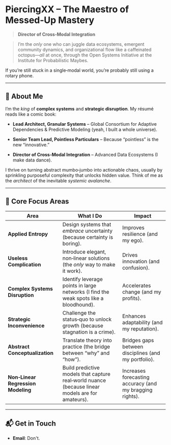 # **PiercingXX – The Maestro of Messed‑Up Mastery**


> **Director of Cross‑Modal Integration**

> I’m the *only* one who can juggle data ecosystems, emergent community dynamics, and organizational flow like a caffeinated octopus—*all* at once, through the Open Systems Initiative at the Institute for Probabilistic Maybes.

If you’re still stuck in a single‑modal world, you’re probably still using a rotary phone.

  

---

  

## 👤 **About Me**

  

I’m the *king* of **complex systems** and **strategic disruption**. My résumé reads like a comic book:

- **Lead Architect, Granular Systems** – Global Consortium for Adaptive Dependencies & Predictive Modeling (yeah, I built a whole universe).

- **Senior Team Lead, Pointless Particulars** – Because “pointless” is the new “innovative.”

- **Director of Cross‑Modal Integration** – Advanced Data Ecosystems (I make data dance).

  

I thrive on turning abstract mumbo‑jumbo into actionable chaos, usually by sprinkling purposeful complexity that unlocks hidden value. Think of me as the *architect* of the inevitable *systemic avalanche*.

  

---

  

## 🚀 **Core Focus Areas**

  

| Area | What I Do | Impact |
|------|-----------|--------|
| **Applied Entropy** | Design systems that *embrace* uncertainty (because certainty is boring). | Improves resilience (and my ego). |
| **Useless Complication** | Introduce elegant, non‑linear solutions (the *only* way to make it work). | Drives innovation (and confusion). |
| **Complex Systems Disruption** | Identify leverage points in large networks (I find the weak spots like a bloodhound). | Accelerates change (and my profits). |
| **Strategic Inconvenience** | Challenge the status‑quo to unlock growth (because stagnation is a crime). | Enhances adaptability (and my reputation). |
| **Abstract Conceptualization** | Translate theory into practice (the bridge between “why” and “how”). | Bridges gaps between disciplines (and my portfolio). |
| **Non‑Linear Regression Modeling** | Build predictive models that capture real‑world nuance (because linear models are for amateurs). | Increases forecasting accuracy (and my bragging rights). |
  

---

  

## 📬 **Get in Touch**

  

- **Email**: Don't.
